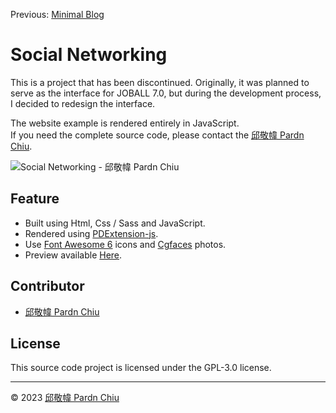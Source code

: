 Previous: [Minimal Blog](https://github.com/pardnchiu/minimal-blog)

# Social Networking

This is a project that has been discontinued. Originally, it was planned to serve as the interface for JOBALL 7.0, but during the development process, I decided to redesign the interface.

The website example is rendered entirely in JavaScript.<br>If you need the complete source code, please contact the [邱敬幃 Pardn Chiu](mailto:mail@pardn.ltd).

![Social Networking - 邱敬幃 Pardn Chiu](https://pardnchiu.github.io/image/repo/social-networking.jpg)

## Feature

- Built using Html, Css / Sass and JavaScript.
- Rendered using [PDExtension-js](https://github.com/pardnchiu/PDExtension-js).
- Use [Font Awesome 6](https://fontawesome.com/v6/search) icons and [Cgfaces](https://cgfaces.com) photos.
- Preview available [Here](https://pardnchiu.github.io/social-networking).

## Contributor

- [邱敬幃 Pardn Chiu](https://linkedin.com/in/pardnchiu)

## License

This source code project is licensed under the GPL-3.0 license.

***

©️ 2023 [邱敬幃 Pardn Chiu](https://www.linkedin.com/in/pardnchiu)

